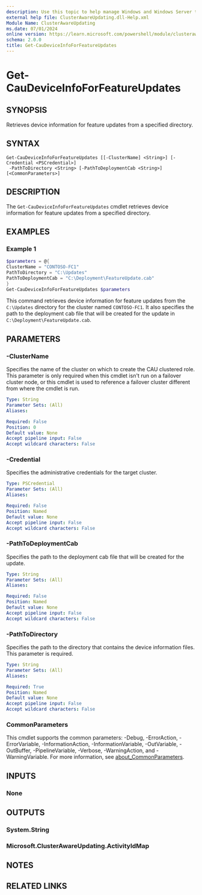 ```yaml
---
description: Use this topic to help manage Windows and Windows Server technologies with Windows PowerShell.
external help file: ClusterAwareUpdating.dll-Help.xml
Module Name: ClusterAwareUpdating
ms.date: 07/01/2024
online version: https://learn.microsoft.com/powershell/module/clusterawareupdating/get-caudeviceinfoforfeatureupdates?view=windowsserver2025-ps&wt.mc_id=ps-gethelp
schema: 2.0.0
title: Get-CauDeviceInfoForFeatureUpdates
---
```


# Get-CauDeviceInfoForFeatureUpdates

## SYNOPSIS
Retrieves device information for feature updates from a specified directory.

## SYNTAX

```
Get-CauDeviceInfoForFeatureUpdates [[-ClusterName] <String>] [-Credential <PSCredential>]
 -PathToDirectory <String> [-PathToDeploymentCab <String>] [<CommonParameters>]
```

## DESCRIPTION

The `Get-CauDeviceInfoForFeatureUpdates` cmdlet retrieves device information for feature updates
from a specified directory.

## EXAMPLES

### Example 1

```powershell
$parameters = @{
ClusterName = "CONTOSO-FC1"
PathToDirectory = "C:\Updates" 
PathToDeploymentCab = "C:\Deployment\FeatureUpdate.cab"
}
Get-CauDeviceInfoForFeatureUpdates $parameters
```

This command retrieves device information for feature updates from the `C:\Updates` directory for
the cluster named `CONTOSO-FC1`. It also specifies the path to the deployment cab file that will be
created for the update in `C:\Deployment\FeatureUpdate.cab`.

## PARAMETERS

### -ClusterName

Specifies the name of the cluster on which to create the CAU clustered role. This parameter is only
required when this cmdlet isn't run on a failover cluster node, or this cmdlet is used to reference
a failover cluster different from where the cmdlet is run.

```yaml
Type: String
Parameter Sets: (All)
Aliases:

Required: False
Position: 0
Default value: None
Accept pipeline input: False
Accept wildcard characters: False
```

### -Credential

Specifies the administrative credentials for the target cluster.

```yaml
Type: PSCredential
Parameter Sets: (All)
Aliases:

Required: False
Position: Named
Default value: None
Accept pipeline input: False
Accept wildcard characters: False
```

### -PathToDeploymentCab

Specifies the path to the deployment cab file that will be created for the update.

```yaml
Type: String
Parameter Sets: (All)
Aliases:

Required: False
Position: Named
Default value: None
Accept pipeline input: False
Accept wildcard characters: False
```

### -PathToDirectory

Specifies the path to the directory that contains the device information files. This parameter is
required.

```yaml
Type: String
Parameter Sets: (All)
Aliases:

Required: True
Position: Named
Default value: None
Accept pipeline input: False
Accept wildcard characters: False
```

### CommonParameters

This cmdlet supports the common parameters: -Debug, -ErrorAction, -ErrorVariable,
-InformationAction, -InformationVariable, -OutVariable, -OutBuffer, -PipelineVariable, -Verbose,
-WarningAction, and -WarningVariable. For more information, see
[about_CommonParameters](/powershell/module/microsoft.powershell.core/about/about_commonparameters).

## INPUTS

### None

## OUTPUTS

### System.String

### Microsoft.ClusterAwareUpdating.ActivityIdMap

## NOTES

## RELATED LINKS

